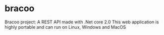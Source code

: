 # bracoo
Bracoo project:
A REST API made with .Net core 2.0 
This web application is highly portable and can run on Linux, Windows and MacOS 
